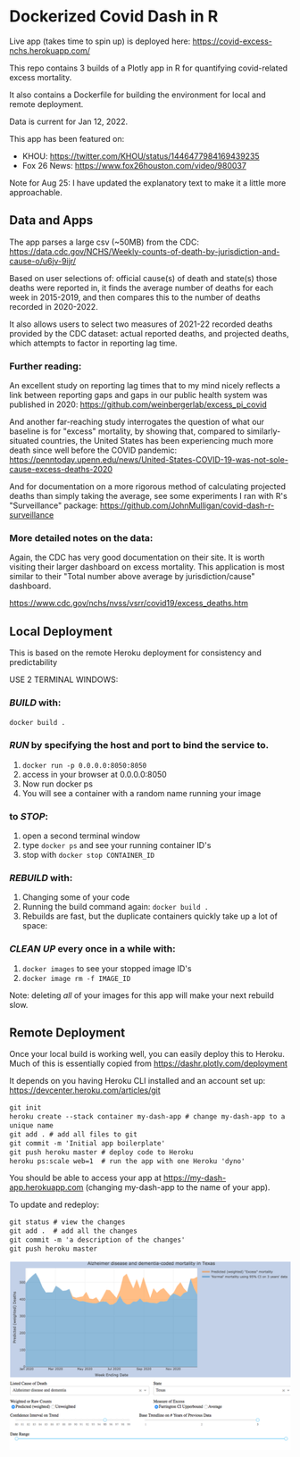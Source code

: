 # Dockerized Covid Dash in R

Live app (takes time to spin up) is deployed here: https://covid-excess-nchs.herokuapp.com/

This repo contains 3 builds of a Plotly app in R for quantifying covid-related excess mortality.

It also contains a Dockerfile for building the environment for local and remote deployment.

Data is current for Jan 12, 2022.

This app has been featured on:

* KHOU: https://twitter.com/KHOU/status/1446477984169439235
* Fox 26 News: https://www.fox26houston.com/video/980037

Note for Aug 25: I have updated the explanatory text to make it a little more approachable.

## Data and Apps

The app parses a large csv (~50MB) from the CDC: https://data.cdc.gov/NCHS/Weekly-counts-of-death-by-jurisdiction-and-cause-o/u6jv-9ijr/

Based on user selections of: official cause(s) of death and state(s) those deaths were reported in, it finds the average number of deaths for each week in 2015-2019, and then compares this to the number of deaths recorded in 2020-2022.

It also allows users to select two measures of 2021-22 recorded deaths provided by the CDC dataset: actual reported deaths, and projected deaths, which attempts to factor in reporting lag time.

### Further reading:

An excellent study on reporting lag times that to my mind nicely reflects a link between reporting gaps and gaps in our public health system was published in 2020: https://github.com/weinbergerlab/excess_pi_covid

And another far-reaching study interrogates the question of what our baseline is for "excess" mortality, by showing that, compared to similarly-situated countries, the United States has been experiencing much more death since well before the COVID pandemic: https://penntoday.upenn.edu/news/United-States-COVID-19-was-not-sole-cause-excess-deaths-2020 

And for documentation on a more rigorous method of calculating projected deaths than simply taking the average, see some experiments I ran with R's "Surveillance" package: https://github.com/JohnMulligan/covid-dash-r-surveillance

### More detailed notes on the data:

Again, the CDC has very good documentation on their site. It is worth visiting their larger dashboard on excess mortality. This application is most similar to their "Total number above average by jurisdiction/cause" dashboard.

https://www.cdc.gov/nchs/nvss/vsrr/covid19/excess_deaths.htm

## Local Deployment

This is based on the remote Heroku deployment for consistency and predictability

USE 2 TERMINAL WINDOWS:

### *BUILD* with:
`docker build .`

### *RUN* by specifying the host and port to bind the service to.
1. `docker run -p 0.0.0.0:8050:8050`
1. access in your browser at 0.0.0.0:8050
1. Now run docker ps
1. You will see a container with a random name running your image

### to *STOP*:
1. open a second terminal window
1. type `docker ps` and see your running container ID's
1. stop with `docker stop CONTAINER_ID`

### *REBUILD* with:
1. Changing some of your code
1. Running the build command again: `docker build .`
1. Rebuilds are fast, but the duplicate containers quickly take up a lot of space:

### *CLEAN UP* every once in a while with:
1. `docker images` to see your stopped image ID's
1. `docker image rm -f IMAGE_ID`

Note: deleting *all* of your images for this app will make your next rebuild slow.

## Remote Deployment

Once your local build is working well, you can easily deploy this to Heroku. Much of this is essentially copied from https://dashr.plotly.com/deployment

It depends on you having Heroku CLI installed and an account set up: https://devcenter.heroku.com/articles/git

	git init
	heroku create --stack container my-dash-app # change my-dash-app to a unique name
	git add . # add all files to git
	git commit -m 'Initial app boilerplate'
	git push heroku master # deploy code to Heroku
	heroku ps:scale web=1  # run the app with one Heroku 'dyno'

You should be able to access your app at https://my-dash-app.herokuapp.com (changing my-dash-app to the name of your app).

To update and redeploy:

	git status # view the changes
	git add .  # add all the changes
	git commit -m 'a description of the changes'
	git push heroku master


![dash1](https://raw.githubusercontent.com/JohnMulligan/covid_dashR/master/Screen%20Shot%202021-01-10%20at%209.36.38%20PM.png)

